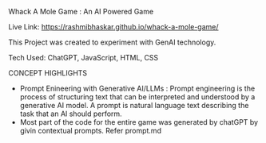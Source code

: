 Whack A Mole Game : An AI Powered Game

Live Link: https://rashmibhaskar.github.io/whack-a-mole-game/

This Project was created to experiment with GenAI technology.

Tech Used: ChatGPT, JavaScript, HTML, CSS

CONCEPT HIGHLIGHTS

- Prompt Enineering with Generative AI/LLMs : Prompt engineering is the process of structuring text that can be interpreted and understood by a generative AI model. A prompt is natural language text describing the task that an AI should perform.
- Most part of the code for the entire game was generated by chatGPT by givin contextual prompts. Refer prompt.md
